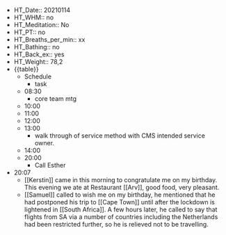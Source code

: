 - HT_Date:: 20210114
- HT_WHM:: no 
- HT_Meditation:: No 
- HT_PT:: no
- HT_Breaths_per_min:: xx 
- HT_Bathing:: no 
- HT_Back_ex:: yes
- HT_Weight:: 78,2
- {{table}} 
    - Schedule 
        - task
    - 08:30
        - core team mtg
    - 10:00 
    - 11:00 
    - 12:00
    - 13:00
        - walk through of service method with CMS intended service owner.
    - 14:00 
    - 20:00
        - Call Esther
- 20:07
    - [[Kerstin]] came in this morning to congratulate me on my birthday. This evening we ate at Restaurant [[Arv]], good food, very pleasant.
    - [[Samuel]] called to wish me on my birthday, he mentioned that he had postponed his trip to [[Cape Town]] until after the lockdown is lightened in [[South Africa]]. A few hours later, he called to say that flights from SA via a number of countries including the Netherlands had been restricted further, so he is relieved not to be travelling.
